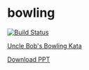 # bowling

[![Build Status](https://travis-ci.org/rossey/bowling.svg?branch=master)](https://travis-ci.org/rossey/bowling)

[Uncle Bob's Bowling Kata](http://butunclebob.com/ArticleS.UncleBob.TheBowlingGameKata)

[Download PPT](http://butunclebob.com/files/downloads/Bowling%20Game%20Kata.ppt)
